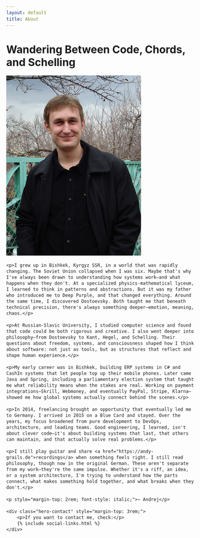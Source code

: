 ```yaml
---
layout: default
title: About
---
```


<div class="page-header">
    <h1 class="page-title">Wandering Between Code, Chords, and Schelling</h1>
</div>

<div class="page-content">
    <img src="/assets/images/me_young.jpg" alt="Andrej in younger years" class="about-photo" onerror="this.style.display='none'">
    
    <p>I grew up in Bishkek, Kyrgyz SSR, in a world that was rapidly changing. The Soviet Union collapsed when I was six. Maybe that's why I've always been drawn to understanding how systems work—and what happens when they don't. At a specialized physics-mathematical lyceum, I learned to think in patterns and abstractions. But it was my father who introduced me to Deep Purple, and that changed everything. Around the same time, I discovered Dostoevsky. Both taught me that beneath technical precision, there's always something deeper—emotion, meaning, chaos.</p>

    <p>At Russian-Slavic University, I studied computer science and found that code could be both rigorous and creative. I also went deeper into philosophy—from Dostoevsky to Kant, Hegel, and Schelling. Their questions about freedom, systems, and consciousness shaped how I think about software: not just as tools, but as structures that reflect and shape human experience.</p>

    <p>My early career was in Bishkek, building ERP systems in C# and CashIn systems that let people top up their mobile phones. Later came Java and Spring, including a parliamentary election system that taught me what reliability means when the stakes are real. Working on payment integrations—Skrill, Webmoney, and eventually PayPal, Stripe, Klarna—showed me how global systems actually connect behind the scenes.</p>

    <p>In 2014, freelancing brought an opportunity that eventually led me to Germany. I arrived in 2015 on a Blue Card and stayed. Over the years, my focus broadened from pure development to DevOps, architecture, and leading teams. Good engineering, I learned, isn't about clever code—it's about building systems that last, that others can maintain, and that actually solve real problems.</p>

    <p>I still play guitar and share <a href="https://andy-grails.de">recordings</a> when something feels right. I still read philosophy, though now in the original German. These aren't separate from my work—they're the same impulse. Whether it's a riff, an idea, or a system architecture, I'm trying to understand how the parts connect, what makes something hold together, and what breaks when they don't.</p>

    <p style="margin-top: 2rem; font-style: italic;">— Andrej</p>

    <div class="hero-contact" style="margin-top: 3rem;">
        <p>If you want to contact me, check:</p>
        {% include social-links.html %}
    </div>

</div>
